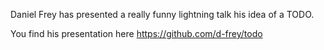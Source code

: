 Daniel Frey has presented a really funny lightning talk his idea of a TODO.

You find his presentation here https://github.com/d-frey/todo
